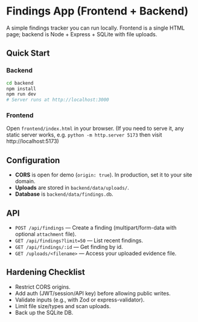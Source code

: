 # Findings App (Frontend + Backend)

A simple findings tracker you can run locally. Frontend is a single HTML page; backend is Node + Express + SQLite with file uploads.

## Quick Start

### Backend
```bash
cd backend
npm install
npm run dev
# Server runs at http://localhost:3000
```

### Frontend
Open `frontend/index.html` in your browser.
(If you need to serve it, any static server works, e.g. `python -m http.server 5173` then visit http://localhost:5173)

## Configuration

- **CORS** is open for demo (`origin: true`). In production, set it to your site domain.
- **Uploads** are stored in `backend/data/uploads/`.
- **Database** is `backend/data/findings.db`.

## API

- `POST /api/findings` — Create a finding (multipart/form-data with optional `attachment` file).
- `GET /api/findings?limit=50` — List recent findings.
- `GET /api/findings/:id` — Get finding by id.
- `GET /uploads/<filename>` — Access your uploaded evidence file.

## Hardening Checklist
- Restrict CORS origins.
- Add auth (JWT/session/API key) before allowing public writes.
- Validate inputs (e.g., with Zod or express-validator).
- Limit file size/types and scan uploads.
- Back up the SQLite DB.
